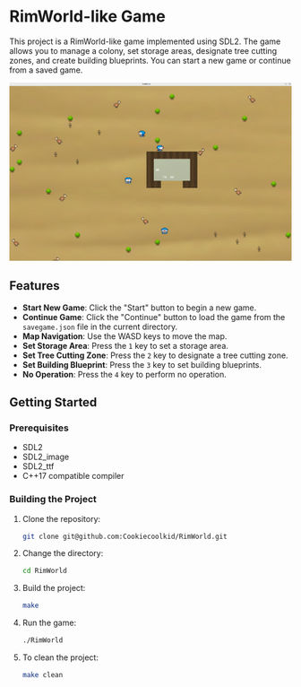# RimWorld-like Game

This project is a RimWorld-like game implemented using SDL2. The game allows you to manage a colony, set storage areas, designate tree cutting zones, and create building blueprints. You can start a new game or continue from a saved game.

![](image/game.png)

## Features

- **Start New Game**: Click the "Start" button to begin a new game.
- **Continue Game**: Click the "Continue" button to load the game from the `savegame.json` file in the current directory.
- **Map Navigation**: Use the WASD keys to move the map.
- **Set Storage Area**: Press the `1` key to set a storage area.
- **Set Tree Cutting Zone**: Press the `2` key to designate a tree cutting zone.
- **Set Building Blueprint**: Press the `3` key to set building blueprints.
- **No Operation**: Press the `4` key to perform no operation.

## Getting Started

### Prerequisites

- SDL2
- SDL2_image
- SDL2_ttf
- C++17 compatible compiler

### Building the Project

1. Clone the repository:
   ```sh
   git clone git@github.com:Cookiecoolkid/RimWorld.git
    ```
2. Change the directory:
    ```sh
    cd RimWorld
    ```
3. Build the project:
    ```sh
    make
    ```
4. Run the game:
    ```sh   
    ./RimWorld
    ```
5. To clean the project:
    ```sh
    make clean
    ```